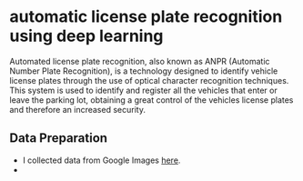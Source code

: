 # automatic license plate recognition using deep learning
Automated license plate recognition, also known as ANPR (Automatic Number Plate Recognition), is a technology designed to identify vehicle license plates through the use of optical character recognition techniques. This system is used to identify and register all the vehicles that enter or leave the parking lot, obtaining a great control of the vehicles license plates and therefore an increased security.

## Data Preparation
- I collected data from Google Images [here](http://www.cvlibs.net/datasets/kitti/eval_object.php?obj_benchmark=3d).
- 
